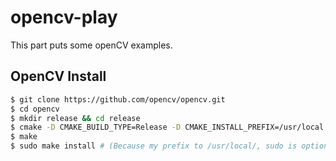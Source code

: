 # opencv-play
This part puts some openCV examples.<br>
## OpenCV Install
```bash
$ git clone https://github.com/opencv/opencv.git
$ cd opencv
$ mkdir release && cd release
$ cmake -D CMAKE_BUILD_TYPE=Release -D CMAKE_INSTALL_PREFIX=/usr/local ..
$ make
$ sudo make install # (Because my prefix to /usr/local/, sudo is optional if your prefix has no sudo required)
```

